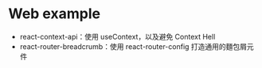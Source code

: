 # Web example

+ react-context-api：使用 useContext，以及避免 Context Hell
+ react-router-breadcrumb：使用 react-router-config 打造通用的麵包屑元件
